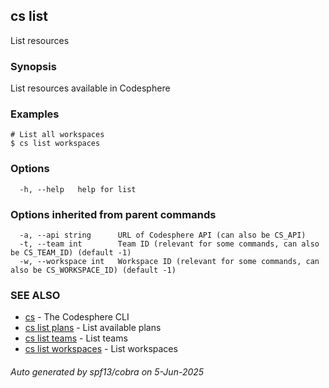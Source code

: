 ## cs list

List resources

### Synopsis

List resources available in Codesphere

### Examples

```
# List all workspaces
$ cs list workspaces
```

### Options

```
  -h, --help   help for list
```

### Options inherited from parent commands

```
  -a, --api string      URL of Codesphere API (can also be CS_API)
  -t, --team int        Team ID (relevant for some commands, can also be CS_TEAM_ID) (default -1)
  -w, --workspace int   Workspace ID (relevant for some commands, can also be CS_WORKSPACE_ID) (default -1)
```

### SEE ALSO

* [cs](cs.md)	 - The Codesphere CLI
* [cs list plans](cs_list_plans.md)	 - List available plans
* [cs list teams](cs_list_teams.md)	 - List teams
* [cs list workspaces](cs_list_workspaces.md)	 - List workspaces

###### Auto generated by spf13/cobra on 5-Jun-2025
